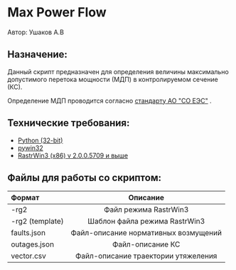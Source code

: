 # Max Power Flow
Автор: Ушаков А.В
## Назначение:
Данный скрипт предназначен для определения величины максимально допустимого перетока мощности (МДП) в контролируемом сечение (КС).

Определение МДП проводится согласно [стандарту АО "СО ЕЭС"](https://www.so-ups.ru/fileadmin/files/laws/standards/st_max_power_rules_004-2020.pdf) .

## Технические требования:
* [Python (32-bit)](https://www.python.org/downloads/windows/)
* [pywin32](https://pypi.org/project/pywin32/)
* [RastrWin3 (x86) v 2.0.0.5709 и выше](https://www.rastrwin.ru/rastr/)

## Файлы для работы со скриптом:
| Формат | Описание | 
:-------- |:-----:| 
-rg2 | Файл режима RastrWin3 | 
-rg2 (template)  | Шаблон файла режима RastrWin3 | 
faults.json  | Файл-описание нормативных возмущений |
outages.json  | Файл-описание КС |
vector.csv | Файл-описание траектории утяжеления |


